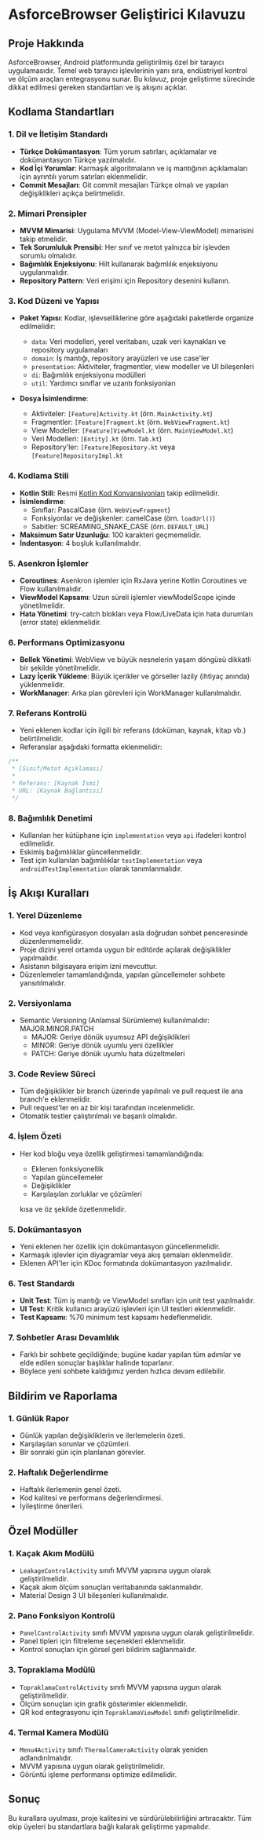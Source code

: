 # AsforceBrowser Geliştirici Kılavuzu

## Proje Hakkında

AsforceBrowser, Android platformunda geliştirilmiş özel bir tarayıcı uygulamasıdır. Temel web tarayıcı işlevlerinin yanı sıra, endüstriyel kontrol ve ölçüm araçları entegrasyonu sunar. Bu kılavuz, proje geliştirme sürecinde dikkat edilmesi gereken standartları ve iş akışını açıklar.

## Kodlama Standartları

### 1. Dil ve İletişim Standardı

* **Türkçe Dokümantasyon**: Tüm yorum satırları, açıklamalar ve dokümantasyon Türkçe yazılmalıdır.
* **Kod İçi Yorumlar**: Karmaşık algoritmaların ve iş mantığının açıklamaları için ayrıntılı yorum satırları eklenmelidir.
* **Commit Mesajları**: Git commit mesajları Türkçe olmalı ve yapılan değişiklikleri açıkça belirtmelidir.

### 2. Mimari Prensipler

* **MVVM Mimarisi**: Uygulama MVVM (Model-View-ViewModel) mimarisini takip etmelidir.
* **Tek Sorumluluk Prensibi**: Her sınıf ve metot yalnızca bir işlevden sorumlu olmalıdır.
* **Bağımlılık Enjeksiyonu**: Hilt kullanarak bağımlılık enjeksiyonu uygulanmalıdır.
* **Repository Pattern**: Veri erişimi için Repository desenini kullanın.

### 3. Kod Düzeni ve Yapısı

* **Paket Yapısı**: Kodlar, işlevselliklerine göre aşağıdaki paketlerde organize edilmelidir:
  * `data`: Veri modelleri, yerel veritabanı, uzak veri kaynakları ve repository uygulamaları
  * `domain`: İş mantığı, repository arayüzleri ve use case'ler
  * `presentation`: Aktiviteler, fragmentler, view modeller ve UI bileşenleri
  * `di`: Bağımlılık enjeksiyonu modülleri
  * `util`: Yardımcı sınıflar ve uzantı fonksiyonları

* **Dosya İsimlendirme**:
  * Aktiviteler: `[Feature]Activity.kt` (örn. `MainActivity.kt`)
  * Fragmentler: `[Feature]Fragment.kt` (örn. `WebViewFragment.kt`)
  * View Modeller: `[Feature]ViewModel.kt` (örn. `MainViewModel.kt`)
  * Veri Modelleri: `[Entity].kt` (örn. `Tab.kt`) 
  * Repository'ler: `[Feature]Repository.kt` veya `[Feature]RepositoryImpl.kt`

### 4. Kodlama Stili

* **Kotlin Stili**: Resmi [Kotlin Kod Konvansiyonları](https://kotlinlang.org/docs/coding-conventions.html) takip edilmelidir.
* **İsimlendirme**:
  * Sınıflar: PascalCase (örn. `WebViewFragment`)
  * Fonksiyonlar ve değişkenler: camelCase (örn. `loadUrl()`)
  * Sabitler: SCREAMING_SNAKE_CASE (örn. `DEFAULT_URL`)
* **Maksimum Satır Uzunluğu**: 100 karakteri geçmemelidir.
* **İndentasyon**: 4 boşluk kullanılmalıdır.

### 5. Asenkron İşlemler

* **Coroutines**: Asenkron işlemler için RxJava yerine Kotlin Coroutines ve Flow kullanılmalıdır.
* **ViewModel Kapsamı**: Uzun süreli işlemler viewModelScope içinde yönetilmelidir.
* **Hata Yönetimi**: try-catch blokları veya Flow/LiveData için hata durumları (error state) eklenmelidir.

### 6. Performans Optimizasyonu

* **Bellek Yönetimi**: WebView ve büyük nesnelerin yaşam döngüsü dikkatli bir şekilde yönetilmelidir.
* **Lazy İçerik Yükleme**: Büyük içerikler ve görseller lazily (ihtiyaç anında) yüklenmelidir.
* **WorkManager**: Arka plan görevleri için WorkManager kullanılmalıdır.

### 7. Referans Kontrolü

* Yeni eklenen kodlar için ilgili bir referans (doküman, kaynak, kitap vb.) belirtilmelidir.
* Referanslar aşağıdaki formatta eklenmelidir:

```kotlin
/**
 * [Sınıf/Metot Açıklaması]
 * 
 * Referans: [Kaynak İsmi]
 * URL: [Kaynak Bağlantısı]
 */
```

### 8. Bağımlılık Denetimi

* Kullanılan her kütüphane için `implementation` veya `api` ifadeleri kontrol edilmelidir.
* Eskimiş bağımlılıklar güncellenmelidir.
* Test için kullanılan bağımlılıklar `testImplementation` veya `androidTestImplementation` olarak tanımlanmalıdır.

## İş Akışı Kuralları

### 1. Yerel Düzenleme

* Kod veya konfigürasyon dosyaları asla doğrudan sohbet penceresinde düzenlenmemelidir.
* Proje dizini yerel ortamda uygun bir editörde açılarak değişiklikler yapılmalıdır.
* Asistanın bilgisayara erişim izni mevcuttur.
* Düzenlemeler tamamlandığında, yapılan güncellemeler sohbete yansıtılmalıdır.

### 2. Versiyonlama

* Semantic Versioning (Anlamsal Sürümleme) kullanılmalıdır: MAJOR.MINOR.PATCH
  * MAJOR: Geriye dönük uyumsuz API değişiklikleri
  * MINOR: Geriye dönük uyumlu yeni özellikler
  * PATCH: Geriye dönük uyumlu hata düzeltmeleri

### 3. Code Review Süreci

* Tüm değişiklikler bir branch üzerinde yapılmalı ve pull request ile ana branch'e eklenmelidir.
* Pull request'ler en az bir kişi tarafından incelenmelidir.
* Otomatik testler çalıştırılmalı ve başarılı olmalıdır.

### 4. İşlem Özeti

* Her kod bloğu veya özellik geliştirmesi tamamlandığında:
  * Eklenen fonksiyonellik
  * Yapılan güncellemeler
  * Değişiklikler
  * Karşılaşılan zorluklar ve çözümleri 
  
  kısa ve öz şekilde özetlenmelidir.

### 5. Dokümantasyon

* Yeni eklenen her özellik için dokümantasyon güncellenmelidir.
* Karmaşık işlevler için diyagramlar veya akış şemaları eklenmelidir.
* Eklenen API'ler için KDoc formatında dokümantasyon yazılmalıdır.

### 6. Test Standardı

* **Unit Test**: Tüm iş mantığı ve ViewModel sınıfları için unit test yazılmalıdır.
* **UI Test**: Kritik kullanıcı arayüzü işlevleri için UI testleri eklenmelidir.
* **Test Kapsamı**: %70 minimum test kapsamı hedeflenmelidir.

### 7. Sohbetler Arası Devamlılık

* Farklı bir sohbete geçildiğinde; bugüne kadar yapılan tüm adımlar ve elde edilen sonuçlar başlıklar halinde toparlanır.
* Böylece yeni sohbete kaldığımız yerden hızlıca devam edilebilir.

## Bildirim ve Raporlama

### 1. Günlük Rapor

* Günlük yapılan değişikliklerin ve ilerlemelerin özeti.
* Karşılaşılan sorunlar ve çözümleri.
* Bir sonraki gün için planlanan görevler.

### 2. Haftalık Değerlendirme

* Haftalık ilerlemenin genel özeti.
* Kod kalitesi ve performans değerlendirmesi.
* İyileştirme önerileri.

## Özel Modüller

### 1. Kaçak Akım Modülü

* `LeakageControlActivity` sınıfı MVVM yapısına uygun olarak geliştirilmelidir.
* Kaçak akım ölçüm sonuçları veritabanında saklanmalıdır.
* Material Design 3 UI bileşenleri kullanılmalıdır.

### 2. Pano Fonksiyon Kontrolü

* `PanelControlActivity` sınıfı MVVM yapısına uygun olarak geliştirilmelidir.
* Panel tipleri için filtreleme seçenekleri eklenmelidir.
* Kontrol sonuçları için görsel geri bildirim sağlanmalıdır.

### 3. Topraklama Modülü

* `TopraklamaControlActivity` sınıfı MVVM yapısına uygun olarak geliştirilmelidir.
* Ölçüm sonuçları için grafik gösterimler eklenmelidir.
* QR kod entegrasyonu için `TopraklamaViewModel` sınıfı geliştirilmelidir.

### 4. Termal Kamera Modülü

* `Menu4Activity` sınıfı `ThermalCameraActivity` olarak yeniden adlandırılmalıdır.
* MVVM yapısına uygun olarak geliştirilmelidir.
* Görüntü işleme performansı optimize edilmelidir.

## Sonuç

Bu kurallara uyulması, proje kalitesini ve sürdürülebilirliğini artıracaktır. Tüm ekip üyeleri bu standartlara bağlı kalarak geliştirme yapmalıdır.
